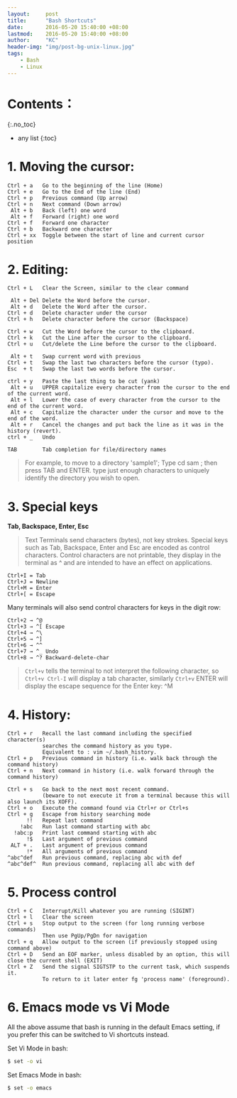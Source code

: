 ```yaml
---
layout:     post
title:      "Bash Shortcuts"
date:       2016-05-20 15:40:00 +08:00
lastmod: 	2016-05-20 15:40:00 +08:00
author:     "KC"
header-img: "img/post-bg-unix-linux.jpg"
tags:
    - Bash
    - Linux
---
```


# Contents：
{:.no_toc}
* any list
{:toc}

# 1. Moving the cursor:

	Ctrl + a   Go to the beginning of the line (Home)
	Ctrl + e   Go to the End of the line (End)
	Ctrl + p   Previous command (Up arrow)
	Ctrl + n   Next command (Down arrow)
	 Alt + b   Back (left) one word
	 Alt + f   Forward (right) one word
	Ctrl + f   Forward one character
	Ctrl + b   Backward one character
	Ctrl + xx  Toggle between the start of line and current cursor position

# 2. Editing:

	Ctrl + L   Clear the Screen, similar to the clear command
	
	 Alt + Del Delete the Word before the cursor.
	 Alt + d   Delete the Word after the cursor.
	Ctrl + d   Delete character under the cursor
	Ctrl + h   Delete character before the cursor (Backspace)
	
	Ctrl + w   Cut the Word before the cursor to the clipboard.
	Ctrl + k   Cut the Line after the cursor to the clipboard.
	Ctrl + u   Cut/delete the Line before the cursor to the clipboard.
	
	 Alt + t   Swap current word with previous
	Ctrl + t   Swap the last two characters before the cursor (typo).
	Esc  + t   Swap the last two words before the cursor.
	
	ctrl + y   Paste the last thing to be cut (yank)
	 Alt + u   UPPER capitalize every character from the cursor to the end of the current word.
	 Alt + l   Lower the case of every character from the cursor to the end of the current word.
	 Alt + c   Capitalize the character under the cursor and move to the end of the word.
	 Alt + r   Cancel the changes and put back the line as it was in the history (revert).
	ctrl + _   Undo
	
	TAB        Tab completion for file/directory names

> For example, to move to a directory 'sample1'; Type cd sam ; then press TAB and ENTER. 
type just enough characters to uniquely identify the directory you wish to open.

# 3. Special keys

**Tab, Backspace, Enter, Esc**

> Text Terminals send characters (bytes), not key strokes. 
Special keys such as Tab, Backspace, Enter and Esc are encoded as control characters. 
Control characters are not printable, they display in the terminal as ^ and are intended to have an effect on applications.

	Ctrl+I = Tab
	Ctrl+J = Newline
	Ctrl+M = Enter
	Ctrl+[ = Escape

Many terminals will also send control characters for keys in the digit row: 

	Ctrl+2 → ^@
	Ctrl+3 → ^[ Escape
	Ctrl+4 → ^\
	Ctrl+5 → ^]
	Ctrl+6 → ^^
	Ctrl+7 → ^_ Undo
	Ctrl+8 → ^? Backward-delete-char

> `Ctrl+v` tells the terminal to not interpret the following character, so `Ctrl+v Ctrl-I` will display a tab character, similarly `Ctrl+v` ENTER will display the escape sequence for the Enter key: ^M

# 4. History:

	Ctrl + r   Recall the last command including the specified character(s)
	           searches the command history as you type.
	           Equivalent to : vim ~/.bash_history. 
	Ctrl + p   Previous command in history (i.e. walk back through the command history)
	Ctrl + n   Next command in history (i.e. walk forward through the command history)
	
	Ctrl + s   Go back to the next most recent command.
	           (beware to not execute it from a terminal because this will also launch its XOFF).
	Ctrl + o   Execute the command found via Ctrl+r or Ctrl+s
	Ctrl + g   Escape from history searching mode
	      !!   Repeat last command
	    !abc   Run last command starting with abc
	  !abc:p   Print last command starting with abc
	      !$   Last argument of previous command
	 ALT + .   Last argument of previous command
	      !*   All arguments of previous command
	^abc­^­def   Run previous command, replacing abc with def
	^abc­^­def^  Run previous command, replacing all abc with def

# 5. Process control

	Ctrl + C   Interrupt/Kill whatever you are running (SIGINT)
	Ctrl + l   Clear the screen
	Ctrl + s   Stop output to the screen (for long running verbose commands)
	           Then use PgUp/PgDn for navigation
	Ctrl + q   Allow output to the screen (if previously stopped using command above)
	Ctrl + D   Send an EOF marker, unless disabled by an option, this will close the current shell (EXIT)
	Ctrl + Z   Send the signal SIGTSTP to the current task, which suspends it.
	           To return to it later enter fg 'process name' (foreground).

# 6. Emacs mode vs Vi Mode

All the above assume that bash is running in the default Emacs setting, if you prefer this can be switched to Vi shortcuts instead.

Set Vi Mode in bash:

```bash
$ set -o vi
```
 
Set Emacs Mode in bash:

```bash
$ set -o emacs
``` 